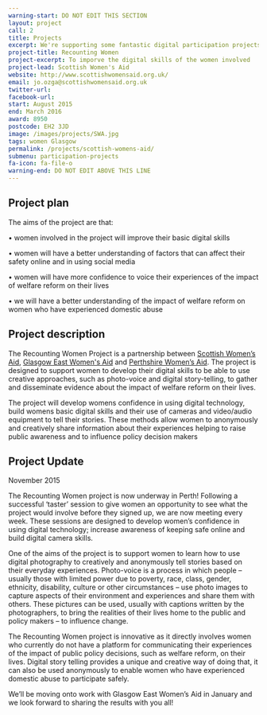 ```yaml
---
warning-start: DO NOT EDIT THIS SECTION
layout: project
call: 2
title: Projects
excerpt: We're supporting some fantastic digital participation projects. Here are their stories.
project-title: Recounting Women
project-excerpt: To imporve the digital skills of the women involved
project-lead: Scottish Women's Aid
website: http://www.scottishwomensaid.org.uk/
email: jo.ozga@scottishwomensaid.org.uk
twitter-url:
facebook-url:
start: August 2015
end: March 2016
award: 8950
postcode: EH2 3JD
image: /images/projects/SWA.jpg
tags: women Glasgow
permalink: /projects/scottish-womens-aid/
submenu: participation-projects
fa-icon: fa-file-o
warning-end: DO NOT EDIT ABOVE THIS LINE
---
```


## Project plan
The aims of the project are that:

•	women involved in the project will improve their basic digital skills

•	women will have a better understanding of factors that can affect their safety online and in using social media

•	women will have more confidence to voice their experiences of the impact of welfare reform on their lives

•	we will have a better understanding of the impact of welfare reform on women who have experienced domestic abuse



## Project description
The Recounting Women Project is a partnership between [Scottish Women’s Aid](http://www.scottishwomensaid.org.uk/), [Glasgow East Women's Aid](http://www.gewa.org.uk/) and [Perthshire Women’s Aid](http://www.perthwomensaid.org.uk/). The project is designed to support women to develop their digital skills to be able to use creative approaches, such as photo-voice and digital story-telling, to gather and disseminate evidence about the impact of welfare reform on their lives.

The project will develop womens confidence in using digital technology, build womens basic digital skills and their use of cameras and video/audio equipment to tell their stories. These methods allow women to anonymously and creatively share information about their experiences helping to raise public awareness and to influence policy decision makers




## Project Update

November 2015

The Recounting Women project is now underway in Perth! Following a successful ‘taster’ session to give women an opportunity to see what the project would involve before they signed up, we are now meeting every week. These sessions are designed to develop women’s confidence in using digital technology; increase awareness of keeping safe online and build digital camera skills.

One of the aims of the project is to support women to learn how to use digital photography to creatively and anonymously tell stories based on their everyday experiences. Photo-voice is a process in which people – usually those with limited power due to poverty, race, class, gender, ethnicity, disability, culture or other circumstances – use photo images to capture aspects of their environment and experiences and share them with others. These pictures can be used, usually with captions written by the photographers, to bring the realities of their lives home to the public and policy makers – to influence change.

The Recounting Women project is innovative as it directly involves women who currently do not have a platform for communicating their experiences of the impact of public policy decisions, such as welfare reform, on their lives. Digital story telling provides a unique and creative way of doing that, it can also be used anonymously to enable women who have experienced domestic abuse to participate safely.

We’ll be moving onto work with Glasgow East Women’s Aid in January and we look forward to sharing the results with you all!
